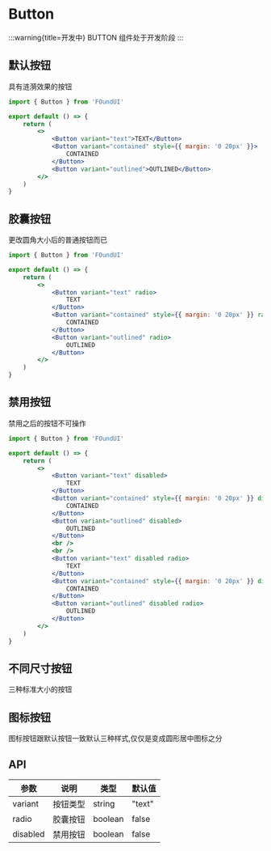 # Button

:::warning{title=开发中}
BUTTON 组件处于开发阶段
:::

## 默认按钮

具有涟漪效果的按钮

```jsx
import { Button } from 'FOundUI'

export default () => {
    return (
        <>
            <Button variant="text">TEXT</Button>
            <Button variant="contained" style={{ margin: '0 20px' }}>
                CONTAINED
            </Button>
            <Button variant="outlined">OUTLINED</Button>
        </>
    )
}
```

## 胶囊按钮

更改圆角大小后的普通按钮而已

```jsx
import { Button } from 'FOundUI'

export default () => {
    return (
        <>
            <Button variant="text" radio>
                TEXT
            </Button>
            <Button variant="contained" style={{ margin: '0 20px' }} radio>
                CONTAINED
            </Button>
            <Button variant="outlined" radio>
                OUTLINED
            </Button>
        </>
    )
}
```

## 禁用按钮

禁用之后的按钮不可操作

```jsx
import { Button } from 'FOundUI'

export default () => {
    return (
        <>
            <Button variant="text" disabled>
                TEXT
            </Button>
            <Button variant="contained" style={{ margin: '0 20px' }} disabled>
                CONTAINED
            </Button>
            <Button variant="outlined" disabled>
                OUTLINED
            </Button>
            <br />
            <br />
            <Button variant="text" disabled radio>
                TEXT
            </Button>
            <Button variant="contained" style={{ margin: '0 20px' }} disabled radio>
                CONTAINED
            </Button>
            <Button variant="outlined" disabled radio>
                OUTLINED
            </Button>
        </>
    )
}
```

## 不同尺寸按钮

三种标准大小的按钮

## 图标按钮

图标按钮跟默认按钮一致默认三种样式,仅仅是变成圆形居中图标之分

## API

| 参数     | 说明     | 类型    | 默认值 |
| -------- | -------- | ------- | ------ |
| variant  | 按钮类型 | string  | "text" |
| radio    | 胶囊按钮 | boolean | false  |
| disabled | 禁用按钮 | boolean | false  |
